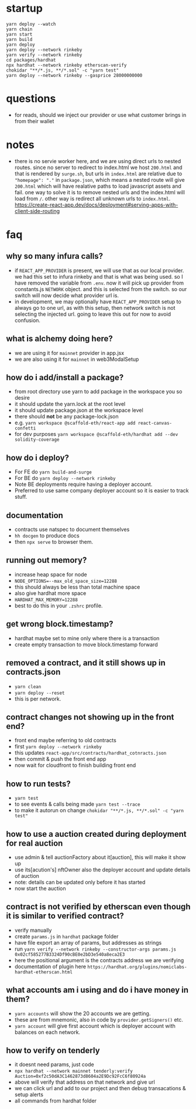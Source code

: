 # startup

```
yarn deploy --watch
yarn chain
yarn start
yarn build
yarn deploy
yarn deploy --network rinkeby
yarn verify --network rinkeby
cd packages/hardhat
npx hardhat --network rinkeby etherscan-verify
chokidar "**/*.js, **/*.sol" -c "yarn test"
yarn deploy --network rinkeby --gasprice 28000000000
```

# questions
- for reads, should we inject our provider or use what customer brings in from their wallet

# notes
- there is no servie worker here, and we are using direct urls to nested routes. since no server to redirect to index.html we host `200.html` and that is rendered by `surge.sh`, but urls in `index.html` are relative due to `"homepage": "."` in `package.json`, which means a nested route will give `200.html` which will have realative paths to load javascript assets and fail. one way to solve it is to remove nested urls and the index.html will load from `/`. other way is redirect all unknown urls to `index.html`.
https://create-react-app.dev/docs/deployment#serving-apps-with-client-side-routing

# faq

## why so many infura calls?

- if `REACT_APP_PROVIDER` is present, we will use that as our local provider. we had this set to infura rinkeby and that is what was being used. so I have removed the variable from `.env`. now it will pick up provider from constants.js `NETWORK` object. and this is selected from the switch. so our switch will now decide what provider url is. 
- in development, we may optionally have `REACT_APP_PROVIDER` setup to always go to one url, as with this setup, then network switch is not selecting the injected url. going to leave this out for now to avoid confusion.
  
## what is alchemy doing here?

- we are using it for `mainnet` provider in app.jsx
- we are also using it for `mainnet` in web3ModalSetup

## how do i add/install a package?

- from root directory use yarn to add package in the workspace you so desire
- it should update the yarn.lock at the root level
- it should update package.json at the workspace level
- there should **not** be any package-lock.json
- e.g. `yarn workspace @scaffold-eth/react-app add react-canvas-confetti`
- for dev purposes `yarn workspace @scaffold-eth/hardhat add --dev solidity-coverage`

## how do i deploy?

- For FE do `yarn build-and-surge`
- For BE do `yarn deploy --network rinkeby`
- Note BE deployments require having a deployer account. 
- Preferred to use same company deployer account so  it is easier to track stuff.

## documentation

- contracts use natspec to document themselves
- `hh docgen` to produce docs
- then `npx serve` to browser them.

## running out memory?
- increase heap space for node
- `NODE_OPTIONS=--max_old_space_size=12288`
- this should always be less than total machine space
- also give hardhat more space
- `HARDHAT_MAX_MEMORY=12288`
- best to do this in your `.zshrc` profile.

## get wrong block.timestamp?
- hardhat maybe set to mine only where there is a transaction
- create empty transaction to move block.timestamp forward

## removed a contract, and it still shows up in contracts.json
- `yarn clean`
- `yarn deploy --reset`
- this is per network.

## contract changes not showing up in the front end?
- front end maybe referring to old contracts
- first `yarn deploy --network rinkeby`
- this updates `react-app/src/contracts/hardhat_cotnracts.json`
- then commit & push the front end app
- now wait for cloudfront to finish building front end

## how to run tests?
- `yarn test`
- to see events & calls being made `yarn test --trace`
- to make it autorun on change `chokidar "**/*.js, **/*.sol" -c "yarn test"`

## how to use a auction created during deployment for real auction
- use admin & tell auctionFactory about it[auction], this will make it show up
- use its[acution's] nftOwner also the deployer account and update details of auction
- note: details can be updated only before it has started
- now start the auction

## contract is not verified by etherscan even though it is similar to verified contract?
- verify manually
- create `params.js` in `hardhat` package folder
- have file export an array of params, but addresses as strings
- run `yarn verify --network rinkeby --constructor-args params.js 0x02cf585277B3324Df90cBE0e2bD3e540a8eca2E3`
- here the positional argument is the contracts address we are verifying
- documentation of plugin here `https://hardhat.org/plugins/nomiclabs-hardhat-etherscan.html`

## what accounts am i using and do i have money in them?
- `yarn accounts` will show the 20 accounts we are getting.
- these are from mnemonic, also in code by `provider.getSigners()` etc.
- `yarn account` will give first account which is deployer account with balances on each network.

## how to verify on tenderly
- it doesnt need params, just code
- `npx hardhat --network mainnet tenderly:verify Auction=0xf2c50dA3C1462873d8604a2E9Dc92FcC6f80924a`
- above will verify that address on that network and give url
- we can click url and add to our project and then debug transacations & setup alerts
- all commands from hardhat folder
